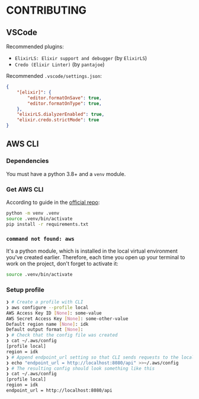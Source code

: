 # CONTRIBUTING

## VSCode

Recommended plugins:

- `ElixirLS: Elixir support and debugger` (by `ElixirLS`)
- `Credo (Elixir Linter)` (by `pantajoe`)

Recommended `.vscode/settings.json`:

```json
{
    "[elixir]": {
        "editor.formatOnSave": true,
        "editor.formatOnType": true,
    },
    "elixirLS.dialyzerEnabled": true,
    "elixir.credo.strictMode": true
}
```

## AWS CLI

### Dependencies

You must have a python 3.8+ and a `venv` module.

### Get AWS CLI

According to guide in the [official repo](https://github.com/aws/aws-cli?tab=readme-ov-file#installation):

```bash
python -m venv .venv
source .venv/bin/activate
pip install -r requirements.txt
```

### `command not found: aws`

It's a python module, which is installed in the local virtual environment you've created earlier. Therefore, each time you open up your terminal to work on the project, don't forget to activate it:

```bash
source .venv/bin/activate
```

### Setup profile

```bash
❯ # Create a profile with CLI
❯ aws configure --profile local
AWS Access Key ID [None]: some-value
AWS Secret Access Key [None]: some-other-value
Default region name [None]: idk
Default output format [None]: 
❯ # Check that the config file was created
❯ cat ~/.aws/config
[profile local]
region = idk
❯ # Append endpoint_url setting so that CLI sends requests to the local server
❯ echo "endpoint_url = http://localhost:8080/api" >>~/.aws/config
❯ # The resulting config should look something like this
❯ cat ~/.aws/config
[profile local]
region = idk
endpoint_url = http://localhost:8080/api
```
